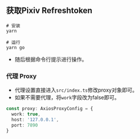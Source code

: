 ## 获取Pixiv Refreshtoken

```shell
# 安装
yarn

# 运行
yarn go
```
* 随后根据命令行提示进行操作。


### 代理 Proxy
* 代理设置直接进入`src/index.ts`修改proxy对象即可。
* 如果不需要代理，将`work`字段改为false即可。
```typescript
const proxy: AxiosProxyConfig = {
  work: true,
  host: '127.0.0.1',
  port: 7890
}
```
